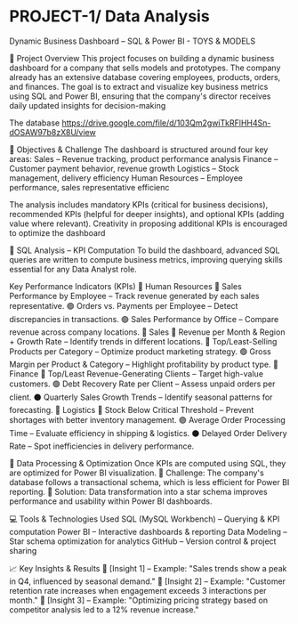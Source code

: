 # PROJECT-1/ Data Analysis
Dynamic Business Dashboard – SQL & Power BI - TOYS & MODELS

📌 Project Overview
This project focuses on building a dynamic business dashboard for a company that sells models and prototypes. The company already has an extensive database covering employees, products, orders, and finances. The goal is to extract and visualize key business metrics using SQL and Power BI, ensuring that the company's director receives daily updated insights for decision-making

The database https://drive.google.com/file/d/103Qm2gwiTkRFlHH4Sn-dOSAW97b8zX8U/view

🎯 Objectives & Challenge
The dashboard is structured around four key areas:
Sales – Revenue tracking, product performance analysis
Finance – Customer payment behavior, revenue growth
Logistics – Stock management, delivery efficiency
Human Resources – Employee performance, sales representative efficienc

The analysis includes mandatory KPIs (critical for business decisions), recommended KPIs (helpful for deeper insights), and optional KPIs (adding value where relevant). Creativity in proposing additional KPIs is encouraged to optimize the dashboard

🔎 SQL Analysis – KPI Computation
To build the dashboard, advanced SQL queries are written to compute business metrics, improving querying skills essential for any Data Analyst role.

Key Performance Indicators (KPIs)
📌 Human Resources
🔴 Sales Performance by Employee – Track revenue generated by each sales representative.
🟢 Orders vs. Payments per Employee – Detect discrepancies in transactions.
🟢 Sales Performance by Office – Compare revenue across company locations.
📌 Sales
🔴 Revenue per Month & Region + Growth Rate – Identify trends in different locations.
🔴 Top/Least-Selling Products per Category – Optimize product marketing strategy.
🟢 Gross Margin per Product & Category – Highlight profitability by product type.
📌 Finance
🔴 Top/Least Revenue-Generating Clients – Target high-value customers.
🟢 Debt Recovery Rate per Client – Assess unpaid orders per client.
⚫ Quarterly Sales Growth Trends – Identify seasonal patterns for forecasting.
📌 Logistics
🔴 Stock Below Critical Threshold – Prevent shortages with better inventory management.
🟢 Average Order Processing Time – Evaluate efficiency in shipping & logistics.
⚫ Delayed Order Delivery Rate – Spot inefficiencies in delivery performance.

🚀 Data Processing & Optimization
Once KPIs are computed using SQL, they are optimized for Power BI visualization.
📌 Challenge: The company's database follows a transactional schema, which is less efficient for Power BI reporting.
📌 Solution: Data transformation into a star schema improves performance and usability within Power BI dashboards.

💻 Tools & Technologies Used
 SQL (MySQL Workbench) – Querying & KPI computation
 Power BI – Interactive dashboards & reporting
 Data Modeling – Star schema optimization for analytics
 GitHub – Version control & project sharing


📈 Key Insights & Results
🔹 [Insight 1] – Example: "Sales trends show a peak in Q4, influenced by seasonal demand."
🔹 [Insight 2] – Example: "Customer retention rate increases when engagement exceeds 3 interactions per month."
🔹 [Insight 3] – Example: "Optimizing pricing strategy based on competitor analysis led to a 12% revenue increase."
